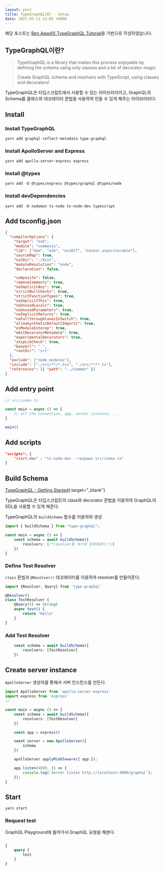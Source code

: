 ```yaml
---
layout: post
title: TypeGraphQL[0] - Setup
date: 2021-05-11 22:05 +0900
---
```


해당 포스트는 [Ben Awad의 TypeGraphQL Tutorial](https://www.youtube.com/playlist?list=PLN3n1USn4xlma1bBu3Tloe4NyYn9Ko8Gs)을 기반으로 작성하였습니다.

## TypeGraphQL이란?

>TypeGraphQL is a library that makes this process enjoyable by defining the schema using only classes and a bit of decorator magic.

>Create GraphQL schema and resolvers with TypeScript, using classes and decorators!

TypeGraphQL은 타입스크립트에서 사용할 수 있는 라이브러리이고, GraphQL의 Schema를 클래스와 데코레이터 문법을 사용하여 만들 수 있게 해주는 라이브러리다.

## Install

### Install TypeGraphQL

```shell
yarn add graphql reflect-metadata type-graphql
```

### Install ApolloServer and Express

```shell
yarn add apollo-server-express express
```

### Install @types

```shell
yarn add -D @types/express @types/graphql @types/node
```

### Install devDependencies

```shell
yarn add -D nodemon ts-node ts-node-dev typescript
```

## Add tsconfig.json

```json
{
  "compilerOptions": {
    "target": "es6",
    "module": "commonjs",
    "lib": ["dom", "es6", "es2017", "esnext.asynciterable"],
    "sourceMap": true,
    "outDir": "./dist",
    "moduleResolution": "node",
    "declaration": false,

    "composite": false,
    "removeComments": true,
    "noImplicitAny": true,
    "strictNullChecks": true,
    "strictFunctionTypes": true,
    "noImplicitThis": true,
    "noUnusedLocals": true,
    "noUnusedParameters": true,
    "noImplicitReturns": true,
    "noFallthroughCasesInSwitch": true,
    "allowSyntheticDefaultImports": true,
    "esModuleInterop": true,
    "emitDecoratorMetadata": true,
    "experimentalDecorators": true,
    "skipLibCheck": true,
    "baseUrl": ".",
    "rootDir": "src"
  },
  "exclude": ["node_modules"],
  "include": ["./src/**/*.tsx", "./src/**/*.ts"],
  "references": [{ "path": "../common" }]
}
```

## Add entry point

```ts
// src/index.ts

const main = async () => {
    // all the connection, app, server instance, ...
}

main()
```

## Add scripts

```json
"scripts": {
    "start:dev" : "ts-node-dev --respawn src/index.ts"
}
```

## Build Schema

[TypeGraphQL - Getting Started](https://typegraphql.com/docs/getting-started.html){:target="_blank"}

TypeGraphQL은 타입스크립트의 class와 decorator 문법을 이용하여 GraphQL의 SDL을 사용할 수 있게 해준다. 

TypeGraphQL의 `buildSchema` 함수를 이용하여 생성

```ts
import { buildSchema } from "type-graphql";

const main = async () => {
    const schema = await buildSchema({
        resolvers: [/*resolver를 여기에 등록해준다.*/]
    })
}

```

### Define Test Resolver

`class` 문법과 `@Resolver()` 데코레이터를 이용하여 resolver를 만들어준다.

```ts
import {Resolver, Query} from 'type-graphql'

@Resolver()
class TestResolver {
    @Query(() => String)
    async test() {
        return "Hello"
    }
}
```

### Add Test Resolver

```ts
    const schema = await buildSchema({
        resolvers: [TestResolver]
    })
```

## Create server instance

`ApolloServer` 생성자를 통해서 서버 인스턴스를 만든다.

```ts
import ApolloServer from 'apollo-server-express'
import express from 'express'
//...

const main = async () => {
    const schema = await buildSchema({
        resolvers: [TestResolver]
    })

    const app = express()

    const server = new ApolloServer({
        schema
    })

    apolloServer.applyMiddleware({ app });

    app.listen(4000, () => {
        console.log(`Server listen http://localhost:4000/graphql`);
    });
}

```

## Start

```shell
yarn start
```

### Request test

GraphQL Playground에 들어가서 GraphQL 요쳥을 해본다.

```graphql

{
    query {
        test
    }
}

```
